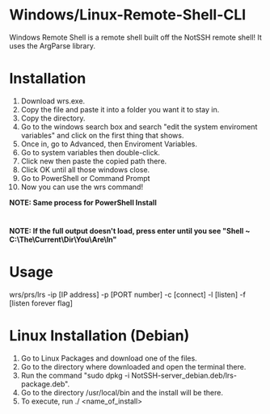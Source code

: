 # Windows/Linux-Remote-Shell-CLI
Windows Remote Shell is a remote shell built off the NotSSH remote shell! It uses the ArgParse library.

# Installation
1. Download wrs.exe.
2. Copy the file and paste it into a folder you want it to stay in.
3. Copy the directory.
4. Go to the windows search box and search "edit the system enviroment variables" and click on the first thing that shows.
5. Once in, go to Advanced, then Enviroment Variables.
6. Go to system variables then double-click.
7. Click new then paste the copied path there.
8. Click OK until all those windows close.
9. Go to PowerShell or Command Prompt
10. Now you can use the wrs command!

**NOTE: Same process for PowerShell Install**
#
**NOTE: If the full output doesn't load, press enter until you see "Shell ~ C:\The\Current\Dir\You\Are\In"**

# Usage
wrs/prs/lrs -ip [IP address] -p [PORT number] -c [connect] -l [listen] -f [listen forever flag]
# Linux Installation (Debian)
1. Go to Linux Packages and download one of the files.
2. Go to the directory where downloaded and open the terminal there.
3. Run the command "sudo dpkg -i NotSSH-server_debian.deb/lrs-package.deb".
4. Go to the directory /usr/local/bin and the install will be there.
5. To execute, run ./ <name_of_install>
